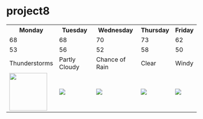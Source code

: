 # project8
<!DOCTYPE html>
<html lang="en">
<head>
	<title>Five Day Forecast</title> 
  
  <table>
  <tr>
  <th>Monday</th>
  <th>Tuesday</th>
  <th>Wednesday</th>
  <th>Thursday</th>
  <th>Friday</th>
  </tr>
  
  <tr>
  <td>68</td>
  <td>68</td>
  <td>70</td>
  <td>73</td>
  <td>62</td>
  </tr>
  
  <tr>
  <td>53</td>
  <td>56</td>
  <td>52</td>
  <td>58</td>
  <td>50</td>
  </tr>
  
  <tr>
  <td>Thunderstorms</td>
  <td>Partly Cloudy</td>
  <td>Chance of Rain</td>
  <td>Clear</td>
  <td>Windy</td>
  </tr>
  
  <tr>
  <td><img src="tstorms.jpg"width="100"></td>
  <td><img src="pcloudy.jpg"></td>
  <td><img src="chancerain.jpg"></td>
  <td><img src="clear.jpg"></td>
  <td><img src="windy.jpg"></td>
  </tr>

</table>

</head>
<body>


</body>
</html>
